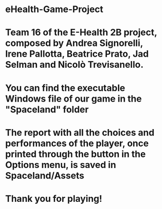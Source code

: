 # eHealth-Game-Project
# Team 16 of the E-Health 2B project, composed by Andrea Signorelli, Irene Pallotta, Beatrice Prato, Jad Selman and Nicolò Trevisanello.

# You can find the executable Windows file of our game in the "Spaceland" folder
# The report with all the choices and performances of the player, once printed through the button in the Options menu, is saved in Spaceland/Assets

# Thank you for playing!
